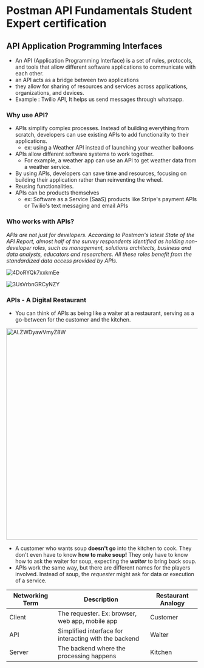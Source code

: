 # Postman API Fundamentals Student Expert certification

## API Application Programming Interfaces
* An API (Application Programming Interface) is a set of rules, protocols, and tools that allow different software applications to communicate with each other.
* an API acts as a bridge between two applications
* they allow for sharing of resources and services across applications, organizations, and devices.
* Example : Twilio API, It helps us send messages through whatsapp.

### Why use API?
* APIs simplify complex processes. Instead of building everything from scratch, developers can use existing APIs to add functionality to their applications.
  * ex: using a Weather API instead of launching your weather balloons
* APIs allow different software systems to work together.
  * For example, a weather app can use an API to get weather data from a weather service.
* By using APIs, developers can save time and resources, focusing on building their application rather than reinventing the wheel.
* Reusing functionalities.
* APIs can be products themselves
  * ex: Software as a Service (SaaS) products like Stripe's payment APIs or Twilio's text messaging and email APIs

### Who works with APIs?
*APIs are not just for developers. According to Postman's latest State of the API Report, almost half of the survey respondents identified as holding non-developer roles, such as management, solutions architects, business and data analysts, educators and researchers. All these roles benefit from the standardized data access provided by APIs*.

![4DoRYQk7xxkmEe](https://github.com/user-attachments/assets/e6c08bbc-73da-4303-acf7-beb0f079d480)

  
![3UsVrbnGRCyNZY](https://github.com/user-attachments/assets/1259c3d1-761a-48af-bb74-2a1184ef6824)

### APIs - A Digital Restaurant

* You can think of APIs as being like a waiter at a restaurant, serving as a go-between for the customer and the kitchen. 

<img width="557" alt="ALZWDyawVmyZ8W" src="https://github.com/user-attachments/assets/d103d84e-ebfe-4103-a794-f6bd1987be9d" />

* A customer who wants soup **doesn't go** into the kitchen to cook. They don't even have to know **how to make soup!** They only have to know how to ask the waiter for soup, expecting the ***waiter*** to bring back soup.
* APIs work the same way, but there are different names for the players involved. Instead of soup, the *requester* might ask for data or execution of a service.

| Networking Term | Description | Restaurant Analogy |
|----------------------|---------------------------------------------------------|-------------------------|
| Client | The requester. Ex: browser, web app, mobile app | Customer | 
| API | Simplified interface for interacting with the backend | Waiter | 
| Server | The backend where the processing happens | Kitchen |


